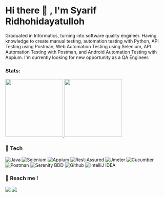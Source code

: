 # Hi there 👋 , I'm Syarif Ridhohidayatulloh

Graduated in Informatics, turning into software quality engineer. Having knowledge to create manual testing, automation testing with Python, API Testing using Postman, Web Automation Testing using Selenium,  API Automation Testing with Postman, and Android Automation Testing with Appium. I'm currently looking for new opportunity as a QA Engineer.  

### Stats:
<p align="left">
<a href="https://github.com/SyarifRH">
  <img height="180em" src="https://github-readme-stats-eight-theta.vercel.app/api?username=a-febri&show_icons=true&theme=algolia&include_all_commits=true&count_private=true"/>
  <img height="180em" src="https://github-readme-stats-eight-theta.vercel.app/api/top-langs/?username=a-febri&layout=compact&langs_count=8&theme=algolia"/>
</a>
</p>

### 🔨 Tech
![Java](https://img.shields.io/badge/-java-181717?style=for-the-badge&logo=java)
![Selenium](https://img.shields.io/badge/-selenium-181717?style=for-the-badge&logo=selenium)
![Appium](https://img.shields.io/badge/-appium-181717?style=for-the-badge&logo=appium)
![Rest-Assured](https://img.shields.io/badge/-restassured-000000?style=for-the-badge&logo=restassured)
![Jmeter](https://img.shields.io/badge/-jmeter-000000?style=for-the-badge&logo=restassured)
![Cucumber](https://img.shields.io/badge/-cucumber-181717?style=for-the-badge&logo=cucumber)
![Postman](https://img.shields.io/badge/-postman-181717?style=for-the-badge&logo=postman)
![Serenity BDD](https://img.shields.io/badge/-serenitybdd-181717?style=for-the-badge&logo=serenitybdd)
![Github](https://img.shields.io/badge/GitHub-100000?style=for-the-badge&logo=github&logoColor=white)
![IntelliJ IDEA](https://img.shields.io/badge/IntelliJIDEA-000000.svg?style=for-the-badge&logo=intellij-idea&logoColor=white)


### 🤙 Reach me !
<p>
    <a href="https://www.linkedin.com/in/a-febri/" target="blank"><img src="https://img.shields.io/badge/-linkedin-181717?style=for-the-badge&logo=linkedin" /></a>
    <a href="mailto: arifebri12@gmail.com" target="blank"><img src="https://img.shields.io/badge/-gmail-181717?style=for-the-badge&logo=gmail" /></a>
<p>
<!---
a-febri/a-febri is a ✨ special ✨ repository because its `README.md` (this file) appears on your GitHub profile.
You can click the Preview link to take a look at your changes.
--->
